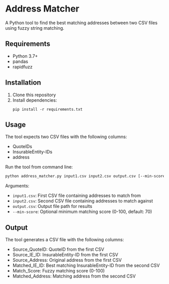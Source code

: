 # Address Matcher

A Python tool to find the best matching addresses between two CSV files using fuzzy string matching.

## Requirements

- Python 3.7+
- pandas
- rapidfuzz

## Installation

1. Clone this repository
2. Install dependencies:
   ```
   pip install -r requirements.txt
   ```

## Usage

The tool expects two CSV files with the following columns:
- QuoteIDs
- InsurableEntity-IDs
- address

Run the tool from command line:
```bash
python address_matcher.py input1.csv input2.csv output.csv [--min-score 70]
```

Arguments:
- `input1.csv`: First CSV file containing addresses to match from
- `input2.csv`: Second CSV file containing addresses to match against
- `output.csv`: Output file path for results
- `--min-score`: Optional minimum matching score (0-100, default: 70)

## Output

The tool generates a CSV file with the following columns:
- Source_QuoteID: QuoteID from the first CSV
- Source_IE_ID: InsurableEntity-ID from the first CSV
- Source_Address: Original address from the first CSV
- Matched_IE_ID: Best matching InsurableEntity-ID from the second CSV
- Match_Score: Fuzzy matching score (0-100)
- Matched_Address: Matching address from the second CSV
